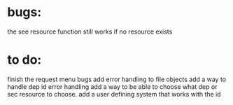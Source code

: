 # bugs:
the see resource function still works if no resource exists
# to do:   
finish the request menu
bugs
add error handling to file objects
add a way to handle dep id error handling
add a way to be able to choose what dep or sec resource to choose.
add a user defining system that works with the id


